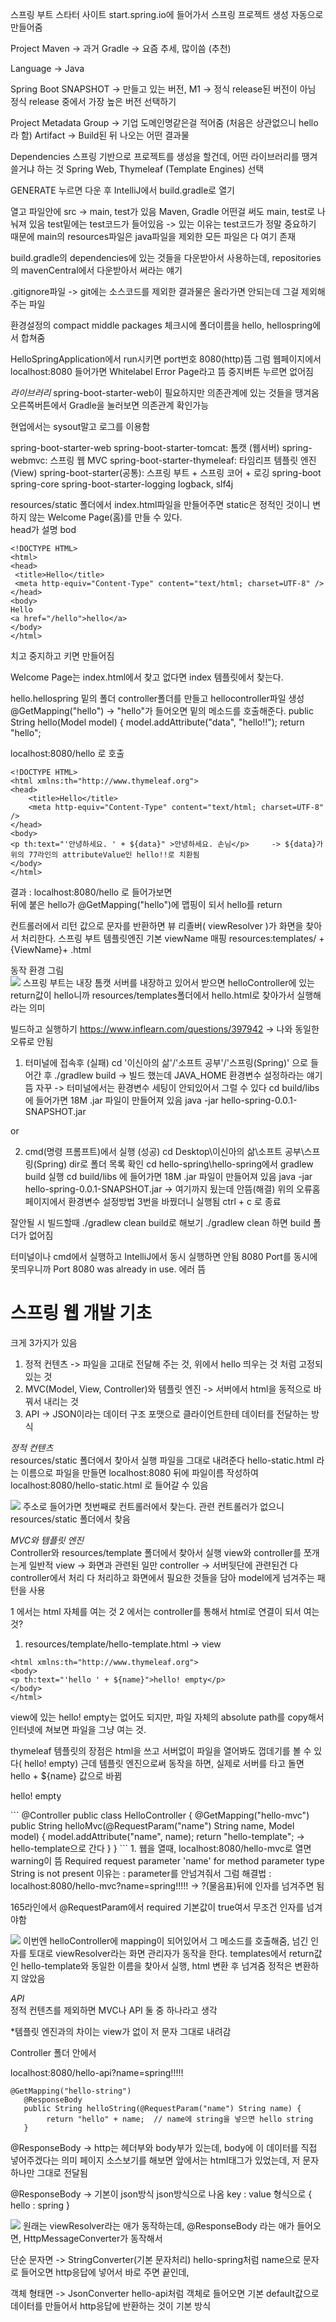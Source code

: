 스프링 부트 스타터 사이트 start.spring.io에 들어가서 스프링 프로젝트 생성
자동으로 만들어줌

Project
Maven -> 과거
Gradle -> 요즘 추세, 많이씀 (추천) <br>

Language -> Java<br>

Spring Boot
SNAPSHOT -> 만들고 있는 버전, M1 -> 정식 release된 버전이 아님
정식 release 중에서 가장 높은 버전 선택하기<br>

Project Metadata
Group -> 기업 도메인명같은걸 적어줌 (처음은 상관없으니 hello라 함)
Artifact -> Build된 뒤 나오는 어떤 결과물<br>

Dependencies
스프링 기반으로 프로젝트를 생성을 할건데, 어떤 라이브러리를 땡겨 쓸거냐 하는 것
Spring Web, Thymeleaf (Template Engines) 선택<br>

GENERATE 누르면 다운 후 IntelliJ에서 build.gradle로 열기

열고 파일안에 src -> main, test가 있음
Maven, Gradle 어떤걸 써도 main, test로 나눠져 있음
test밑에는 test코드가 들어있음
-> 있는 이유는 test코드가 정말 중요하기 때문에
main의 resources파일은 java파일을 제외한 모든 파일은 다 여기 존재<br>

build.gradle의 dependencies에 있는 것들을 다운받아서 사용하는데, repositories의 mavenCentral에서 다운받아서 써라는 얘기<br>

.gitignore파일 -> git에는 소스코드를 제외한 결과물은 올라가면 안되는데 그걸 제외해주는 파일

환경설정의 compact middle packages 체크시에 폴더이름을 hello, hellospring에서 합쳐줌<br>

HelloSpringApplication에서 run시키면 port번호 8080(http)뜸
그럼 웹페이지에서 localhost:8080 들어가면 Whitelabel Error Page라고 뜸
중지버튼 누르면 없어짐<br>

*라이브러리*
spring-boot-starter-web이 필요하지만 의존관계에 있는 것들을 땡겨옴
오른쪽버튼에서 Gradle을 눌러보면 의존관계 확인가능<br>

현업에서는 sysout말고 로그를 이용함

spring-boot-starter-web
    spring-boot-starter-tomcat: 톰캣 (웹서버)
    spring-webmvc: 스프링 웹 MVC
spring-boot-starter-thymeleaf: 타임리프 템플릿 엔진(View)
spring-boot-starter(공통): 스프링 부트 + 스프링 코어 + 로깅
    spring-boot
        spring-core
    spring-boot-starter-logging
        logback, slf4j  

resources/static 폴더에서 index.html파일을 만들어주면 static은 정적인 것이니 변하지 않는 Welcome Page(홈)를 만들 수 있다.<br>
head가 설명
bod
```
<!DOCTYPE HTML>
<html>
<head>
 <title>Hello</title>
 <meta http-equiv="Content-Type" content="text/html; charset=UTF-8" />
</head>
<body>
Hello
<a href="/hello">hello</a>
</body>
</html>
```
치고 중지하고 키면 만들어짐<br>

Welcome Page는 index.html에서 찾고 없다면 index 템플릿에서 찾는다.

hello.hellospring 밑의 폴더 controller폴더를 만들고 hellocontroller파일 생성
@GetMapping("hello") -> "hello"가 들어오면 밑의 메소드를 호출해준다.
public String hello(Model model) {
    model.addAttribute("data", "hello!!");
    return "hello";

localhost:8080/hello 로 호출
```
<!DOCTYPE HTML>
<html xmlns:th="http://www.thymeleaf.org">
<head>
    <title>Hello</title>
    <meta http-equiv="Content-Type" content="text/html; charset=UTF-8" />
</head>
<body>
<p th:text="'안녕하세요. ' + ${data}" >안녕하세요. 손님</p>     -> ${data}가 위의 77라인의 attributeValue인 hello!!로 치환됨
</body>
</html>
```
결과 : localhost:8080/hello 로 들어가보면 <br>
뒤에 붙은 hello가 @GetMapping("hello")에 맵핑이 되서 hello를 return

컨트롤러에서 리턴 값으로 문자를 반환하면 뷰 리졸버( viewResolver )가 화면을 찾아서 처리한다.
스프링 부트 템플릿엔진 기본 viewName 매핑
resources:templates/ +{ViewName}+ .html

동작 환경 그림<br>
![](../spring%20동작%20환경%20그림.png)
스프링 부트는 내장 톰캣 서버를 내장하고 있어서 받으면 helloController에 있는 return값이 hello니까 resources/templates폴더에서 hello.html로 찾아가서 실행해라는 의미 


빌드하고 실행하기
https://www.inflearn.com/questions/397942   -> 나와 동일한 오류로 안됨

1. 터미널에 접속후 (실패)
cd '이신아의 삶'/'소프트 공부'/'스프링(Spring)' 으로 들어간 후
./gradlew build     -> 빌드 했는데 JAVA_HOME 환경변수 설정하라는 얘기뜸 자꾸
-> 터미널에서는 환경변수 세팅이 안되있어서 그럴 수 있다
cd build/libs 에 들어가면 18M .jar 파일이 만들어져 있음
java -jar hello-spring-0.0.1-SNAPSHOT.jar

or

2. cmd(명령 프롬프트)에서 실행 (성공)
cd Desktop\이신아의 삶\소프트 공부\스프링(Spring)
dir로 폴더 목록 확인
cd hello-spring\hello-spring에서 
gradlew build 실행
cd build/libs 에 들어가면 18M .jar 파일이 만들어져 있음
java -jar hello-spring-0.0.1-SNAPSHOT.jar   -> 여기까지 됬는데 안뜸(해결)
위의 오류홈페이지에서 환경변수 설정방법 3번을 바꿨더니 실행됨
ctrl + c 로 종료

잘안될 시 빌드할때
./gradlew clean build로 해보기
./gradlew clean 하면 build 폴더가 없어짐

터미널이나 cmd에서 실행하고 IntelliJ에서 동시 실행하면 안됨
8080 Port를 동시에 못띄우니까
Port 8080 was already in use. 에러 뜸

# 스프링 웹 개발 기초
크게 3가지가 있음
1. 정적 컨텐츠 -> 파일을 고대로 전달해 주는 것, 위에서 hello 띄우는 것 처럼 고정되있는 것
2. MVC(Model, View, Controller)와 템플릿 엔진 -> 서버에서 html을 동적으로 바꿔서 내리는 것
3. API -> JSON이라는 데이터 구조 포맷으로 클라이언트한테 데이터를 전달하는 방식

*정적 컨텐츠* <br>
resources/static 폴더에서 찾아서 실행
파일을 그대로 내려준다
hello-static.html 라는 이름으로 파일을 만들면 localhost:8080 뒤에 파일이름 작성하여
localhost:8080/hello-static.html 로 들어갈 수 있음

![](../정적%20컨텐츠.png)
주소로 들어가면 
첫번째로 컨트롤러에서 찾는다.
관련 컨트롤러가 없으니 resources/static 폴더에서 찾음

*MVC와 템플릿 엔진* <br>
Controller와 resources/template 폴더에서 찾아서 실행
view와 controller를 쪼개는게 일반적
view -> 화면과 관련된 일만
controller -> 서버뒷단에 관련된건 다 controller에서 처리
다 처리하고 화면에서 필요한 것들을 담아 model에게 넘겨주는 패턴을 사용

1 에서는 html 자체를 여는 것
2 에서는 controller를 통해서 html로 연결이 되서 여는 것?

1. resources/template/hello-template.html -> view
```
<html xmlns:th="http://www.thymeleaf.org">
<body>
<p th:text="'hello ' + ${name}">hello! empty</p>
</body>
</html>
```
view에 있는 hello! empty는 없어도 되지만, 파일 자체의 absolute path를 copy해서 인터넷에 쳐보면 파일을 그냥 여는 것.  

thymeleaf 템플릿의 장점은 html을 쓰고 서버없이 파일을 열어봐도 껍데기를 볼 수 있다( hello! empty)
근데 템플릿 엔진으로써 동작을 하면, 실제로 서버를 타고 돌면 hello + ${name} 값으로 바뀜
<p th:text="'hello ' + ${name}">hello! empty</p>
```
@Controller
public class HelloController {
 @GetMapping("hello-mvc")
 public String helloMvc(@RequestParam("name") String name, Model model) {
 model.addAttribute("name", name);
 return "hello-template";       -> hello-template으로 간다
 }
}
```
1. 웹을 열때, localhost:8080/hello-mvc로 열면 warning이 뜸
Required request parameter 'name' for method parameter type String is not present
이유는 : parameter를 안넘겨줘서 그럼
해결법 : localhost:8080/hello-mvc?name=spring!!!!!
-> ?(물음표)뒤에 인자를 넘겨주면 됨

165라인에서 @RequestParam에서 required 기본값이 true여서 무조건 인자를 넘겨야함

![](../MVC,%20템플릿%20엔진%20이미지.png)
이번엔 helloController에 mapping이 되어있어서 그 메소드를 호출해줌, 넘긴 인자를 토대로
viewResolver라는 화면 관리자가 동작을 한다.
templates에서 return값인 hello-template와 동일한 이름을 찾아서 실행, html 변환 후 넘겨줌
정적은 변환하지 않았음

*API* <br>
정적 컨텐츠를 제외하면 MVC나 API 둘 중 하나라고 생각

*템플릿 엔진과의 차이는 view가 없이 저 문자 그대로 내려감

Controller 폴더 안에서 

localhost:8080/hello-api?name=spring!!!!!
```
@GetMapping("hello-string")
   @ResponseBody
   public String helloString(@RequestParam("name") String name) {
        return "hello" + name;  // name에 string을 넣으면 hello string
   }
```
@ResponseBody -> http는 헤더부와 body부가 있는데, body에 이 데이터를 직접 넣어주겠다는 의미
페이지 소스보기를 해보면 앞에서는 html태그가 있었는데, 저 문자 하나만 그대로 전달됨 

@ResponseBody -> 기본이 json방식
json방식으로 나옴 key : value 형식으로
{ hello : spring }

![](../@ResponseBody%20사용%20원리.png)
원래는 viewResolver라는 애가 동작하는데,
@ResponseBody 라는 애가 들어오면, HttpMessageConverter가 동작해서

단순 문자면 -> StringConverter(기본 문자처리)
hello-spring처럼
name으로 문자로 들어오면 http응답에 넣어서 바로 주면 끝인데,

객체 형태면 -> JsonConverter
hello-api처럼
객체로 들어오면 기본 default값으로 데이터를 만들어서 http응답에 반환하는 것이 기본 방식 